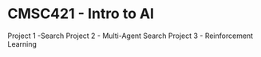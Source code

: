 # CMSC421 - Intro to AI
Project 1 -Search
Project 2 - Multi-Agent Search
Project 3 - Reinforcement Learning
